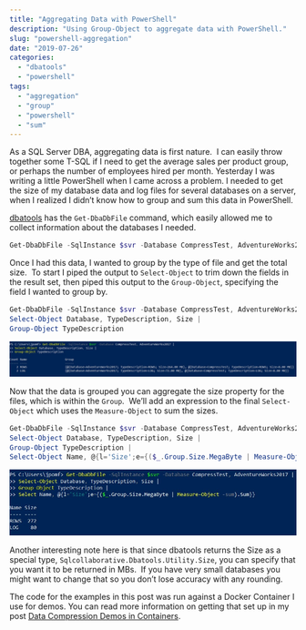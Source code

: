```yaml
---
title: "Aggregating Data with PowerShell"
description: "Using Group-Object to aggregate data with PowerShell."
slug: "powershell-aggregation"
date: "2019-07-26"
categories:
  - "dbatools"
  - "powershell"
tags:
  - "aggregation"
  - "group"
  - "powershell"
  - "sum"
---
```


As a SQL Server DBA, aggregating data is first nature.  I can easily throw together some T-SQL if I need to get the average sales per product group, or perhaps the number of employees hired per month. Yesterday I was writing a little PowerShell when I came across a problem. I needed to get the size of my database data and log files for several databases on a server, when I realized I didn’t know how to group and sum this data in PowerShell.

[dbatools](http://dbatools.io) has the `Get-DbaDbFile` command, which easily allowed me to collect information about the databases I needed.

```PowerShell
Get-DbaDbFile -SqlInstance $svr -Database CompressTest, AdventureWorks2017
```

Once I had this data, I wanted to group by the type of file and get the total size.  To start I piped the output to `Select-Object` to trim down the fields in the result set, then piped this output to the `Group-Object`, specifying the field I wanted to group by.

```PowerShell
Get-DbaDbFile -SqlInstance $svr -Database CompressTest, AdventureWorks2017 |
Select-Object Database, TypeDescription, Size |
Group-Object TypeDescription
```

![Group the data with PowerShell's Group-Object](Group.jpg)

Now that the data is grouped you can aggregate the size property for the files, which is within the `Group`.  We’ll add an expression to the final `Select-Object` which uses the `Measure-Object` to sum the sizes.

```PowerShell
Get-DbaDbFile -SqlInstance $svr -Database CompressTest, AdventureWorks2017 |
Select-Object Database, TypeDescription, Size |
Group-Object TypeDescription |
Select-Object Name, @{l='Size';e={($_.Group.Size.MegaByte | Measure-Object -Sum).Sum}}
```

![Adding Select-Object so we can get at the properties](Final.jpg)

Another interesting note here is that since dbatools returns the Size as a special type, `Sqlcollaborative.Dbatools.Utility.Size`, you can specify that you want it to be returned in MBs.  If you have very small databases you might want to change that so you don’t lose accuracy with any rounding.

The code for the examples in this post was run against a Docker Container I use for demos. You can read more information on getting that set up in my post [Data Compression Demos in Containers](https://jesspomfret.com/data-compression-containers/).
